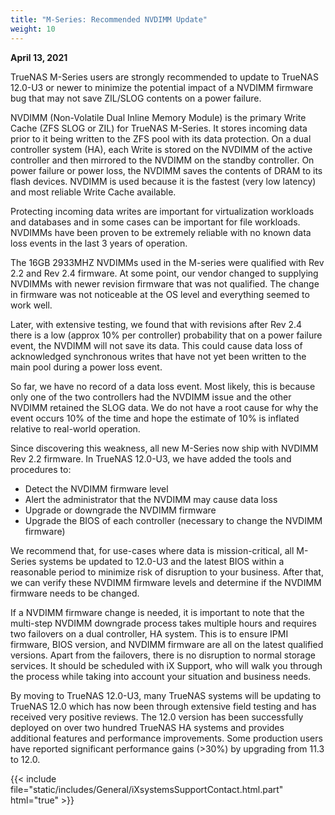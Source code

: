 ```yaml
---
title: "M-Series: Recommended NVDIMM Update"
weight: 10
---
```


**April 13, 2021**

TrueNAS M-Series users are strongly recommended to update to TrueNAS 12.0-U3 or newer to minimize the potential impact of a NVDIMM firmware bug that may not save ZIL/SLOG contents on a power failure.

NVDIMM (Non-Volatile Dual Inline Memory Module) is the primary Write Cache (ZFS SLOG or ZIL) for TrueNAS M-Series. It stores incoming data prior to it being written to the ZFS pool with its data protection. On a dual controller system (HA), each Write is stored on the NVDIMM of the active controller and then mirrored to the NVDIMM on the standby controller. On power failure or power loss, the NVDIMM saves the contents of DRAM to its flash devices. NVDIMM is used because it is the fastest (very low latency) and most reliable Write Cache available.

Protecting incoming data writes are important for virtualization workloads and databases and in some cases can be important for file workloads. NVDIMMs have been proven to be extremely reliable with no known data loss events in the last 3 years of operation.
 
The 16GB 2933MHZ NVDIMMs used in the M-series were qualified with Rev 2.2 and Rev 2.4 firmware. At some point, our vendor changed to supplying NVDIMMs with newer revision firmware that was not qualified. The change in firmware was not noticeable at the OS level and everything seemed to work well.
 
Later, with extensive testing, we found that with revisions after Rev 2.4 there is a low (approx 10% per controller) probability that on a power failure event, the NVDIMM will not save its data. This could cause data loss of acknowledged synchronous writes that have not yet been written to the main pool during a power loss event.
 
So far, we have no record of a data loss event. Most likely, this is because only one of the two controllers had the NVDIMM issue and the other NVDIMM retained the SLOG data. We do not have a root cause for why the event occurs 10% of the time and hope the estimate of 10% is inflated relative to real-world operation.
 
Since discovering this weakness, all new M-Series now ship with NVDIMM Rev 2.2 firmware. In TrueNAS 12.0-U3, we have added the tools and procedures to:

* Detect the NVDIMM firmware level
* Alert the administrator that the NVDIMM may cause data loss
* Upgrade or downgrade the NVDIMM firmware
* Upgrade the BIOS of each controller (necessary to change the NVDIMM firmware)

We recommend that, for use-cases where data is mission-critical, all M-Series systems be updated to 12.0-U3 and the latest BIOS within a reasonable period to minimize risk of disruption to your business. After that, we can verify these NVDIMM firmware levels and determine if the NVDIMM firmware needs to be changed.
 
If a NVDIMM firmware change is needed, it is important to note that the multi-step NVDIMM downgrade process takes multiple hours and requires two failovers on a dual controller, HA system. This is to ensure IPMI firmware, BIOS version, and NVDIMM firmware are all on the latest qualified versions. Apart from the failovers, there is no disruption to normal storage services. It should be scheduled with iX Support, who will walk you through the process while taking into account your situation and business needs.

By moving to TrueNAS 12.0-U3, many TrueNAS systems will be updating to TrueNAS 12.0 which has now been through extensive field testing and has received very positive reviews. The 12.0 version has been successfully deployed on over two hundred TrueNAS HA systems and provides additional features and performance improvements. Some production users have reported significant performance gains (>30%) by upgrading from 11.3 to 12.0.

{{< include file="static/includes/General/iXsystemsSupportContact.html.part" html="true" >}}
